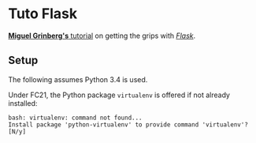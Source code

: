 # Tuto Flask

[**Miguel Grinberg's** tutorial](http://blog.miguelgrinberg.com/post/the-flask-mega-tutorial-part-i-hello-world) on getting the grips with [*Flask*](http://flask.pocoo.org/).

## Setup

The following assumes Python 3.4 is used.

Under FC21, the Python package `virtualenv` is offered if not already installed:
```
bash: virtualenv: command not found...
Install package 'python-virtualenv' to provide command 'virtualenv'? [N/y]
```
